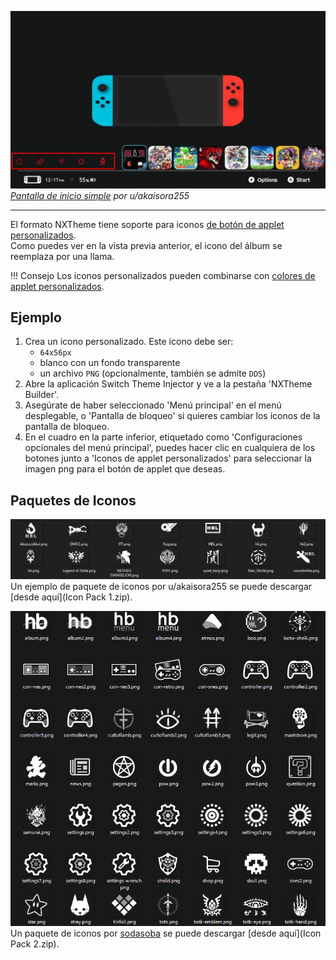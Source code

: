 ![Vista previa](preview.jpg)  
_[Pantalla de inicio simple](https://www.reddit.com/r/NXThemes/comments/ba5o8i/rainbow_simple_homescreen_with_rounded_icons_and/) por u/akaisora255_

---

El formato NXTheme tiene soporte para iconos [de botón de applet personalizados](../../../definitions.md#applet-button).  
Como puedes ver en la vista previa anterior, el icono del álbum se reemplaza por una llama.

<!-- prettier-ignore -->
!!! Consejo
    Los iconos personalizados pueden combinarse con [colores de applet personalizados](../custom-element-colors/index.md).

## Ejemplo

1. Crea un icono personalizado. Este icono debe ser:
    - `64x56px`
    - blanco con un fondo transparente
    - un archivo `PNG` (opcionalmente, también se admite `DDS`)
2. Abre la aplicación Switch Theme Injector y ve a la pestaña 'NXTheme Builder'.
3. Asegúrate de haber seleccionado 'Menú principal' en el menú desplegable, o 'Pantalla de bloqueo' si quieres cambiar los iconos de la pantalla de bloqueo.
4. En el cuadro en la parte inferior, etiquetado como 'Configuraciones opcionales del menú principal', puedes hacer clic en cualquiera de los botones junto a 'Iconos de applet personalizados' para seleccionar la imagen png para el botón de applet que deseas.

## Paquetes de Iconos

![Paquete 1](pack1.jpg)
Un ejemplo de paquete de iconos por u/akaisora255 se puede descargar [desde aquí](Icon Pack 1.zip).

![Paquete 2](pack2.png)
Un paquete de iconos por [sodasoba](https://github.com/sodasoba1) se puede descargar [desde aquí](Icon Pack 2.zip).
